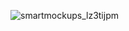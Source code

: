 ![smartmockups_lz3tijpm](https://github.com/user-attachments/assets/14b5225d-c12f-426c-86eb-a3361b0223f1)
